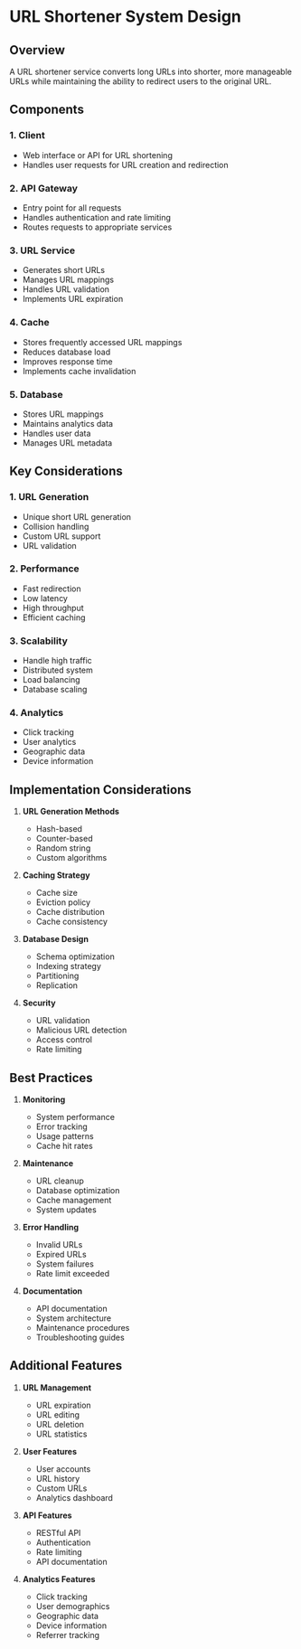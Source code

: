 # URL Shortener System Design

## Overview
A URL shortener service converts long URLs into shorter, more manageable URLs while maintaining the ability to redirect users to the original URL.

## Components

### 1. Client
- Web interface or API for URL shortening
- Handles user requests for URL creation and redirection

### 2. API Gateway
- Entry point for all requests
- Handles authentication and rate limiting
- Routes requests to appropriate services

### 3. URL Service
- Generates short URLs
- Manages URL mappings
- Handles URL validation
- Implements URL expiration

### 4. Cache
- Stores frequently accessed URL mappings
- Reduces database load
- Improves response time
- Implements cache invalidation

### 5. Database
- Stores URL mappings
- Maintains analytics data
- Handles user data
- Manages URL metadata

## Key Considerations

### 1. URL Generation
- Unique short URL generation
- Collision handling
- Custom URL support
- URL validation

### 2. Performance
- Fast redirection
- Low latency
- High throughput
- Efficient caching

### 3. Scalability
- Handle high traffic
- Distributed system
- Load balancing
- Database scaling

### 4. Analytics
- Click tracking
- User analytics
- Geographic data
- Device information

## Implementation Considerations

1. **URL Generation Methods**
   - Hash-based
   - Counter-based
   - Random string
   - Custom algorithms

2. **Caching Strategy**
   - Cache size
   - Eviction policy
   - Cache distribution
   - Cache consistency

3. **Database Design**
   - Schema optimization
   - Indexing strategy
   - Partitioning
   - Replication

4. **Security**
   - URL validation
   - Malicious URL detection
   - Access control
   - Rate limiting

## Best Practices

1. **Monitoring**
   - System performance
   - Error tracking
   - Usage patterns
   - Cache hit rates

2. **Maintenance**
   - URL cleanup
   - Database optimization
   - Cache management
   - System updates

3. **Error Handling**
   - Invalid URLs
   - Expired URLs
   - System failures
   - Rate limit exceeded

4. **Documentation**
   - API documentation
   - System architecture
   - Maintenance procedures
   - Troubleshooting guides

## Additional Features

1. **URL Management**
   - URL expiration
   - URL editing
   - URL deletion
   - URL statistics

2. **User Features**
   - User accounts
   - URL history
   - Custom URLs
   - Analytics dashboard

3. **API Features**
   - RESTful API
   - Authentication
   - Rate limiting
   - API documentation

4. **Analytics Features**
   - Click tracking
   - User demographics
   - Geographic data
   - Device information
   - Referrer tracking
